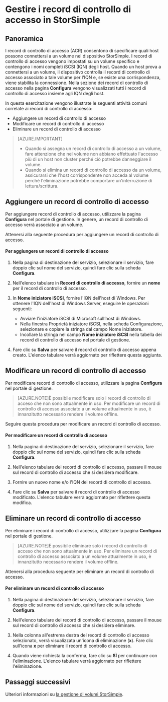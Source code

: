 <properties 
   pageTitle="Gestire i record di controllo di accesso in StorSimple | Microsoft Azure"
   description="In questo articolo vengono descritti i record di controllo di accesso (ACR) che consentono di specificare quali host possono connettersi a un volume nel dispositivo StorSimple."
   services="storsimple"
   documentationCenter=""
   authors="alkohli"
   manager="carolz"
   editor="tysonn" />
<tags 
   ms.service="storsimple"
   ms.devlang="na"
   ms.topic="article"
   ms.tgt_pltfrm="na"
   ms.workload="na"
   ms.date="08/13/2015"
   ms.author="alkohli" />

# Gestire i record di controllo di accesso in StorSimple

## Panoramica

I record di controllo di accesso (ACR) consentono di specificare quali host possono connettersi a un volume nel dispositivo StorSimple. I record di controllo di accesso vengono impostati su un volume specifico e contengono i nomi completi iSCSI (IQN) degli host. Quando un host prova a connettersi a un volume, il dispositivo controlla il record di controllo di accesso associato a tale volume per l'IQN e, se esiste una corrispondenza, viene stabilita la connessione. Nella sezione dei record di controllo di accesso nella pagina **Configura** vengono visualizzati tutti i record di controllo di accesso insieme agli IQN degli host.

In questa esercitazione vengono illustrate le seguenti attività comuni correlate ai record di controllo di accesso:

- Aggiungere un record di controllo di accesso 
- Modificare un record di controllo di accesso 
- Eliminare un record di controllo di accesso 

> [AZURE.IMPORTANT]
> 
> - Quando si assegna un record di controllo di accesso a un volume, fare attenzione che nel volume non abbiano effettuato l'accesso più di un host non cluster perché ciò potrebbe danneggiare il volume. 
> - Quando si elimina un record di controllo di accesso da un volume, assicurarsi che l'host corrispondente non acceda al volume perché l'eliminazione potrebbe comportare un'interruzione di lettura/scrittura.

## Aggiungere un record di controllo di accesso

Per aggiungere record di controllo di accesso, utilizzare la pagina **Configura** nel portale di gestione. In genere, un record di controllo di accesso verrà associato a un volume.

Attenersi alla seguente procedura per aggiungere un record di controllo di accesso.

#### Per aggiungere un record di controllo di accesso

1. Nella pagina di destinazione del servizio, selezionare il servizio, fare doppio clic sul nome del servizio, quindi fare clic sulla scheda **Configura**.

2. Nell'elenco tabulare in **Record di controllo di accesso**, fornire un **nome** per il record di controllo di accesso.

3. In **Nome iniziatore iSCSI**, fornire l'IQN dell'host di Windows. Per ottenere l'IQN dell'host di Windows Server, eseguire le operazioni seguenti:

   - Avviare l'iniziatore iSCSI di Microsoft sull’host di Windows.
   - Nella finestra Proprietà iniziatore iSCSI, nella scheda Configurazione, selezionare e copiare la stringa dal campo Nome iniziatore.
   - Incollare la stringa nel campo **Nome iniziatore iSCSI** nella tabella dei record di controllo di accesso nel portale di gestione.

4. Fare clic su **Salva** per salvare il record di controllo di accesso appena creato. L'elenco tabulare verrà aggiornato per riflettere questa aggiunta.

## Modificare un record di controllo di accesso

Per modificare record di controllo di accesso, utilizzare la pagina **Configura** nel portale di gestione.

> [AZURE.NOTE]È possibile modificare solo i record di controllo di acceso che non sono attualmente in uso. Per modificare un record di controllo di accesso associato a un volume attualmente in uso, è innanzitutto necessario rendere il volume offline.

Seguire questa procedura per modificare un record di controllo di accesso.

#### Per modificare un record di controllo di accesso

1. Nella pagina di destinazione del servizio, selezionare il servizio, fare doppio clic sul nome del servizio, quindi fare clic sulla scheda **Configura**.

2. Nell'elenco tabulare dei record di controllo di accesso, passare il mouse sul record di controllo di accesso che si desidera modificare.

3. Fornire un nuovo nome e/o l'IQN del record di controllo di accesso.

4. Fare clic su **Salva** per salvare il record di controllo di accesso modificato. L'elenco tabulare verrà aggiornato per riflettere questa modifica.

## Eliminare un record di controllo di accesso

Per eliminare i record di controllo di accesso, utilizzare la pagina **Configura** nel portale di gestione.

> [AZURE.NOTE]È possibile eliminare solo i record di controllo di acceso che non sono attualmente in uso. Per eliminare un record di controllo di accesso associato a un volume attualmente in uso, è innanzitutto necessario rendere il volume offline.

Attenersi alla procedura seguente per eliminare un record di controllo di accesso.

#### Per eliminare un record di controllo di accesso

1. Nella pagina di destinazione del servizio, selezionare il servizio, fare doppio clic sul nome del servizio, quindi fare clic sulla scheda **Configura**.

2. Nell'elenco tabulare dei record di controllo di accesso, passare il mouse sul record di controllo di accesso che si desidera eliminare.

3. Nella colonna all'estrema destra del record di controllo di accesso selezionato, verrà visualizzata un'icona di eliminazione (**x**). Fare clic sull'icona **x** per eliminare il record di controllo di accesso.

4. Quando viene richiesta la conferma, fare clic su **SÌ** per continuare con l'eliminazione. L'elenco tabulare verrà aggiornato per riflettere l'eliminazione.

## Passaggi successivi

Ulteriori informazioni su [la gestione di volumi StorSimple](storsimple-manage-volumes.md).

 

<!---HONumber=August15_HO8-->